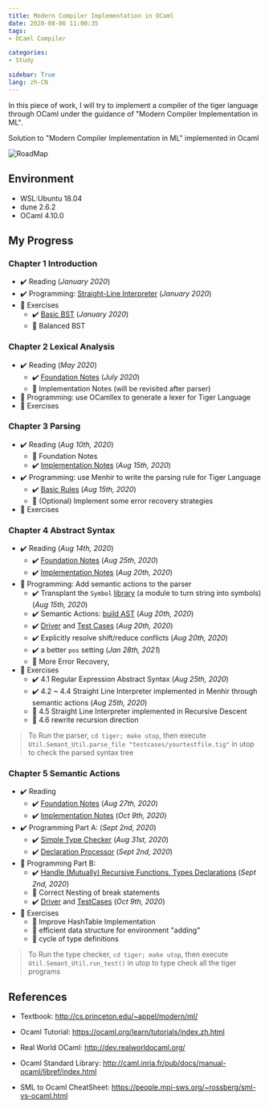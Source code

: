 ```yaml
---
title: Modern Compiler Implementation in OCaml
date: 2020-08-06 11:00:35
tags: 
- OCaml Compiler

categories: 
- Study

sidebar: True
lang: zh-CN
---
```


In this piece of work, I will try to implement a compiler of the tiger language through OCaml under the guidance of "Modern Compiler Implementation in ML".

<!--more-->

Solution to "Modern Compiler Implementation in ML" implemented in Ocaml

![RoadMap](https://www.cs.princeton.edu/~appel/modern/text/prefdag.gif)

## Environment

- WSL:Ubuntu 18.04
- dune 2.6.2
- OCaml 4.10.0

## My Progress

### Chapter 1 Introduction
- :heavy_check_mark: Reading (*January 2020*)
- :heavy_check_mark: Programming: [Straight-Line Interpreter](exercises/chap1/slp.ml) (*January 2020*)
- :black_square_button: Exercises 
  - :heavy_check_mark: [Basic BST](exercises/chap1/bst.ml) (*January 2020*)
  - :black_square_button: Balanced BST

### Chapter 2 Lexical Analysis
- :heavy_check_mark: Reading (*May 2020*)
  - :heavy_check_mark: [Foundation Notes](./chap2) (*July 2020*)
  - :black_square_button: Implementation Notes (will be revisited after parser)
- :black_square_button: Programming: use OCamllex to generate a lexer for Tiger Language
- :black_square_button: Exercises

### Chapter 3 Parsing
- :heavy_check_mark: Reading (*Aug 10th, 2020*)
  - :black_square_button: Foundation Notes
  - :heavy_check_mark: [Implementation Notes](./chap3#implementation) (*Aug 15th, 2020*)
- :heavy_check_mark: Programming: use Menhir to write the parsing rule for Tiger Language 
  - :heavy_check_mark: [Basic Rules](tiger/lib/frontend/parser.mly)  (*Aug 15th, 2020*)
  - :black_square_button: (Optional) Implement some error recovery strategies
- :black_square_button: Exercises

### Chapter 4 Abstract Syntax
- :heavy_check_mark: Reading (*Aug 14th, 2020*)
  - :heavy_check_mark: [Foundation Notes](./chap4) (*Aug 25th, 2020*)
  - :heavy_check_mark: [Implementation Notes](./chap4#implementation) (*Aug 20th, 2020*)
- :black_square_button: Programming: Add semantic actions to the parser
  - :heavy_check_mark: Transplant the `Symbol` [library](tiger/lib/ast/symbol.ml) (a module to turn string into symbols)  (*Aug 15th, 2020*)
  - :heavy_check_mark: Semantic Actions: [build AST](tiger/lib/frontend/parser.mly) (*Aug 20th, 2020*)
  - :heavy_check_mark: [Driver](tiger/driver/util.ml) and [Test Cases](tiger/testcases) (*Aug 20th, 2020*)
  - :heavy_check_mark: Explicitly resolve shift/reduce conflicts (*Aug 20th, 2020*)
  - :heavy_check_mark: a better `pos` setting (*Jan 28th, 2021*)
  - :black_square_button: More Error Recovery,
- :black_square_button: Exercises
  - :heavy_check_mark: 4.1 Regular Expression Abstract Syntax (*Aug 25th, 2020*)
  - :heavy_check_mark: 4.2 ~ 4.4 Straight Line Interpreter implemented in Menhir through semantic actions (*Aug 25th, 2020*)
  - :black_square_button: 4.5 Straight Line Interpreter implemented in Recursive Descent
  - :black_square_button: 4.6 rewrite recursion direction

> To Run the parser, `cd tiger; make utop`, then execute `Util.Semant_Util.parse_file "testcases/yourtestfile.tig"` in utop to check the parsed syntax tree

### Chapter 5 Semantic Actions
- :heavy_check_mark: Reading
  - :heavy_check_mark: [Foundation Notes](./chap5) (*Aug 27th, 2020*)
  - :heavy_check_mark: [Implementation Notes](./chap5) (*Oct 9th, 2020*)
- :heavy_check_mark: Programming Part A: (*Sept 2nd, 2020*)
  - :heavy_check_mark: [Simple Type Checker](tiger/lib/analysis/semant.ml) (*Aug 31st, 2020*)
  - :heavy_check_mark: [Declaration Processor](tiger/lib/analysis/semant.ml) (*Sept 2nd, 2020*)
- :black_square_button: Programming Part B:
  - :heavy_check_mark: [Handle (Mutually) Recursive Functions, Types Declarations](tiger/lib/analysis/semant.ml) (*Sept 2nd, 2020*)
  - :black_square_button: Correct Nesting of break statements
  - :heavy_check_mark: [Driver](tiger/driver/semant_util.ml) and [TestCases](tiger/testcases/semant_output.txt) (*Oct 9th, 2020*)
- :black_square_button: Exercises
  - :black_square_button: Improve HashTable Implementation
  - :black_square_button: efficient data structure for environment "adding"
  - :black_square_button: cycle of type definitions

> To Run the type checker, `cd tiger; make utop`, then execute `Util.Semant_Util.run_test()` in utop to type check all the tiger programs

## References

- Textbook: http://cs.princeton.edu/~appel/modern/ml/

- Ocaml Tutorial: https://ocaml.org/learn/tutorials/index.zh.html

- Real World OCaml: http://dev.realworldocaml.org/

- Ocaml Standard Library: http://caml.inria.fr/pub/docs/manual-ocaml/libref/index.html

- SML to Ocaml CheatSheet: https://people.mpi-sws.org/~rossberg/sml-vs-ocaml.html

